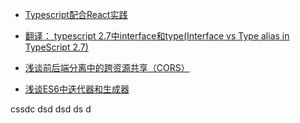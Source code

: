 
- [Typescript配合React实践](https://github.com/helios741/myblog/blob/1.1/src/2018/1015/Typescript%E9%85%8D%E5%90%88React%E5%AE%9E%E8%B7%B5.md)
- [翻译： typescript 2.7中interface和type(Interface vs Type alias in TypeScript 2.7)](https://github.com/helios741/myblog/blob/1.1/src/2018/1215/%E7%BF%BB%E8%AF%91%EF%BC%9A%20typescript%202.7%E4%B8%ADinterface%E5%92%8Ctype(Interface%20vs%20Type%20alias%20in%20TypeScript%202.7).md)
- [浅谈前后端分离中的跨资源共享（CORS）](https://github.com/helios741/myblog/blob/1.1/src/2018/1225/%E6%B5%85%E8%B0%88%E5%89%8D%E5%90%8E%E7%AB%AF%E5%88%86%E7%A6%BB%E4%B8%AD%E7%9A%84%E8%B7%A8%E8%B5%84%E6%BA%90%E5%85%B1%E4%BA%AB%EF%BC%88CORS%EF%BC%89.md)

- [浅谈ES6中迭代器和生成器](https://github.com/helios741/myblog/issues/35)

cssdc
dsd
dsd
ds
d
